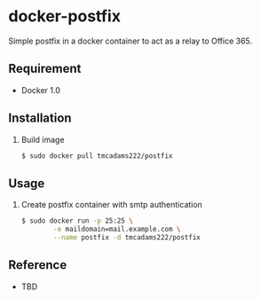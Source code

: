 docker-postfix
==============

Simple postfix in a docker container to act as a relay to Office 365.

## Requirement
+ Docker 1.0

## Installation
1. Build image

	```bash
	$ sudo docker pull tmcadams222/postfix
	```

## Usage
1. Create postfix container with smtp authentication

	```bash
	$ sudo docker run -p 25:25 \
			-e maildomain=mail.example.com \
			--name postfix -d tmcadams222/postfix
	```

## Reference
+ TBD
